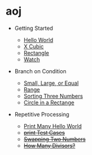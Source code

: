 # aoj

+ Getting Started
    + [Hello World](https://github.com/s15008/aoj/blob/master/TestHelloWorld.java)
    + [X Cubic](https://github.com/s15008/aoj/blob/master/TestXCubic.java)
    + [Rectangle](https://github.com/s15008/aoj/blob/master/TestRectangle.java)
    + [Watch](https://github.com/s15008/aoj/blob/master/TestWatch.java)

+ Branch on Condition
    + [Small, Large, or Equal](https://github.com/s15008/aoj/blob/master/TestSmallLargeOrEqual.java)
    + [Range](https://github.com/s15008/aoj/blob/master/TestRange.java)
    + [Sorting Three Numbers](https://github.com/s15008/aoj/blob/master/TestSortingThreeNumbers.java)
    + [Circle in a Rectange](https://github.com/s15008/aoj/blob/master/TestCircleInARectangle.java)

+ Repetitive Processing
    + [Print Many Hello World](https://github.com/s15008/aoj/blob/master/TestPrintManyHelloWorld.java)
    + ~~[print Test Cases](https://github.com/s15008/aoj/blob/master/TestPrintTestCases.java)~~
    + ~~[Swapping Two Numbers](https://github.com/s15008/aoj/blob/master/TestSwappingTwoNumbers.java)~~
    + ~~[How Many Divisors?](https://github.com/s15008/aoj/blob/master/TestHowManyDivisors.java)~~

